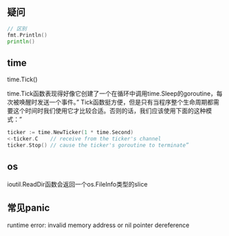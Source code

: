 ## 疑问
```go
// 区别
fmt.Println()
println()


```

## time
time.Tick()

time.Tick函数表现得好像它创建了一个在循环中调用time.Sleep的goroutine，每次被唤醒时发送一个事件。”
Tick函数挺方便，但是只有当程序整个生命周期都需要这个时间时我们使用它才比较合适。否则的话，我们应该使用下面的这种模式：”
```go
ticker := time.NewTicker(1 * time.Second)
<-ticker.C    // receive from the ticker's channel
ticker.Stop() // cause the ticker's goroutine to terminate”
```

## os

ioutil.ReadDir函数会返回一个os.FileInfo类型的slice

## 常见panic
 runtime error: invalid memory address or nil pointer dereference

